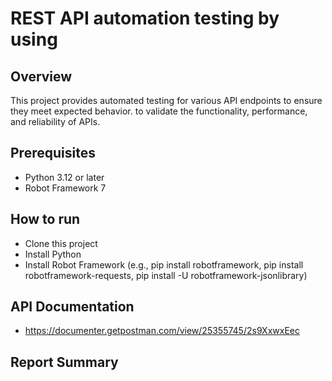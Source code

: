 # REST API automation testing by using 

## Overview
This project provides automated testing for various API endpoints to ensure they meet expected behavior.  to validate the functionality, performance, and reliability of APIs.


## Prerequisites
- Python 3.12 or later
- Robot Framework 7

## How to run
- Clone this project
- Install Python
- Install Robot Framework (e.g., pip install robotframework, pip install robotframework-requests, pip install -U robotframework-jsonlibrary)

## API Documentation
- https://documenter.getpostman.com/view/25355745/2s9XxwxEec

## Report Summary

